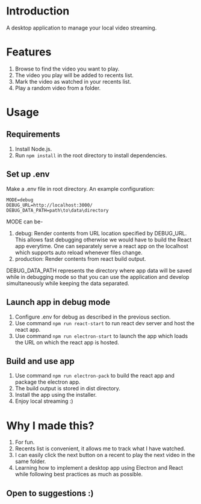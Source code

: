 # Introduction
A desktop application to manage your local video streaming.

# Features
1. Browse to find the video you want to play.
2. The video you play will be added to recents list.
3. Mark the video as watched in your recents list.
4. Play a random video from a folder.

# Usage
## Requirements
1. Install Node.js.
2. Run `npm install` in the root directory to install dependencies.

## Set up .env
Make a .env file in root directory. An example configuration:
```
MODE=debug
DEBUG_URL=http://localhost:3000/
DEBUG_DATA_PATH=path\to\data\directory
```
MODE can be-

1. debug: Render contents from URL location specified by DEBUG_URL. This allows fast debugging otherwise we would have to build the React app everytime. One can separately serve a react app on the localhost which supports auto reload whenever files change.
2. production: Render contents from react build output.

DEBUG_DATA_PATH represents the directory where app data will be saved while in debugging mode so that you can use the application and develop simultaneously while keeping the data separated.

## Launch app in debug mode
1. Configure .env for debug as described in the previous section.
2. Use command `npm run react-start` to run react dev server and host the react app.
3. Use command `npm run electron-start` to launch the app which loads the URL on which the react app is hosted.

## Build and use app
1. Use command `npm run electron-pack` to build the react app and package the electron app.
2. The build output is stored in dist directory.
3. Install the app using the installer.
4. Enjoy local streaming :)

# Why I made this?
1. For fun.
2. Recents list is convenient, it allows me to track what I have watched.
3. I can easily click the next button on a recent to play the next video in the same folder.
4. Learning how to implement a desktop app using Electron and React while following best practices as much as possible.

## Open to suggestions :)